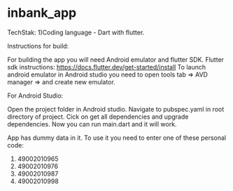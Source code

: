 # inbank_app

TechStak:
1)Coding language - Dart with flutter.


Instructions for build:

For building the app you will need Android emulator and flutter SDK. Flutter sdk instructions: https://docs.flutter.dev/get-started/install To launch android emulator in Android studio you need to open tools tab => AVD manager => and create new emulator.

For Android Studio:

Open the project folder in Android studio. Navigate to pubspec.yaml in root directory of project. Cick on get all dependencies and upgrade dependencies. Now you can run main.dart and it will work.


App has dummy data in it. To use it you need to enter one of these personal code:
1) 49002010965
2) 49002010976
3) 49002010987
4) 49002010998

